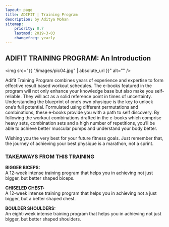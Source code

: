 ```yaml
---
layout: page
title: ADIFIT | Training Program
description: by Aditya Mohan
sitemap:
    priority: 0.7
    lastmod: 2019-3-03
    changefreq: yearly
---
```

## ADIFIT TRAINING PROGRAM: An Introduction

<span class="image left"><img src="{{ "/images/pic04.jpg" | absolute_url }}" alt="" /></span>

Adifit Training Program combines years of experience and expertise to form effective result based workout schedules. The e-books featured in the program will not only enhance your knowledge base but also make you self-reliable. They will act as a solid reference point in times of uncertainty. Understanding the blueprint of one’s own physique is the key to unlock one’s full potential. Formulated using different permutations and combinations, these e-books provide you with a path to self discovery. By following the workout combinations drafted in the e-books which comprise heavy sets, combination sets and a high number of repetitions, you’ll be able to achieve better muscular pumps and understand your body better.

Wishing you the very best for your future fitness goals. Just remember that, the journey of achieving your best physique is a marathon, not a sprint.

### TAKEAWAYS FROM THIS TRAINING
<div class="box">
    <p><b>BIGGER BICEPS:</b><br />
A 12-week intense training program that helps you in achieving not just bigger, but better shaped biceps.
    </p>
<p><b>CHISELED CHEST:</b><br />
A 12-week intense training program that helps you in achieving not a just bigger, but a better shaped chest.
    </p>
<p><b>BOULDER SHOULDERS:</b><br />
An eight-week intense training program that helps you in achieving not just bigger, but better shaped shoulders.
  </p>
</div>
